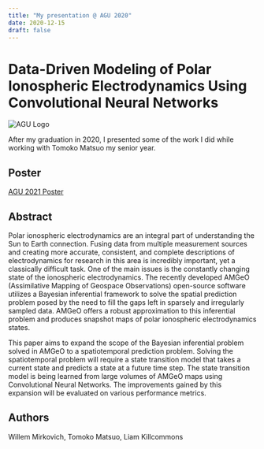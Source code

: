 ```yaml
---
title: "My presentation @ AGU 2020"
date: 2020-12-15
draft: false
---
```


# Data-Driven Modeling of Polar Ionospheric Electrodynamics Using Convolutional Neural Networks 

![AGU Logo](/img/agu-logo.png)

After my graduation in 2020, I presented some of the work I did while working with Tomoko Matsuo my senior year.

## Poster

[AGU 2021 Poster](https://agu2020fallmeeting-agu.ipostersessions.com/Default.aspx?s=F7-22-9F-31-68-48-3B-97-09-C7-96-B3-96-D3-58-31#stay)

## Abstract

Polar ionospheric electrodynamics are an integral part of understanding the Sun to Earth connection. Fusing data from multiple measurement sources and creating more accurate, consistent, and complete descriptions of electrodynamics for research in this area is incredibly important, yet a classically difficult task. One of the main issues is the constantly changing state of the ionospheric electrodynamics. The recently developed AMGeO (Assimilative Mapping of Geospace Observations) open-source software utilizes a Bayesian inferential framework to solve the spatial prediction problem posed by the need to fill the gaps left in sparsely and irregularly sampled data. AMGeO offers a robust approximation to this inferential problem and produces snapshot maps of polar ionospheric electrodynamics states.

This paper aims to expand the scope of the Bayesian inferential problem solved in AMGeO to a spatiotemporal prediction problem. Solving the spatiotemporal problem will require a state transition model that takes a current state and predicts a state at a future time step. The state transition model is being learned from large volumes of AMGeO maps using Convolutional Neural Networks. The improvements gained by this expansion will be evaluated on various performance metrics.

## Authors

Willem Mirkovich, Tomoko Matsuo, Liam Killcommons